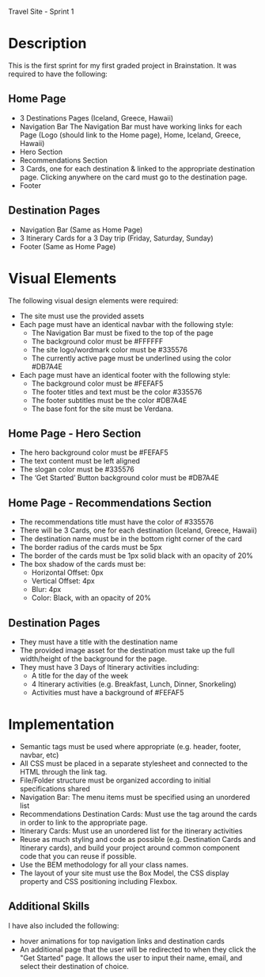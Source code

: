 Travel Site - Sprint 1

# Description
This is the first sprint for my first graded project in Brainstation. It was required to have the following: 

## Home Page
- 3 Destinations Pages (Iceland, Greece, Hawaii)
- Navigation Bar
The Navigation Bar must have working links for each Page (Logo (should link to the Home page), Home, Iceland, Greece, Hawaii)
- Hero Section
- Recommendations Section
- 3 Cards, one for each destination & linked to the appropriate destination page. Clicking anywhere on the card must go to the destination page.
- Footer
## Destination Pages
- Navigation Bar (Same as Home Page)
- 3 Itinerary Cards for a 3 Day trip (Friday, Saturday, Sunday)
- Footer (Same as Home Page)

# Visual Elements
The following visual design elements were required: 

- The site must use the provided assets
- Each page must have an identical navbar with the following style:
    - The Navigation Bar must be fixed to the top of the page
    - The background color must be #FFFFFF
    - The site logo/wordmark color must be #335576
    - The currently active page must be underlined using the color #DB7A4E
- Each page must have an identical footer with the following style:
    - The background color must be #FEFAF5
    - The footer titles and text must be the color #335576
    - The footer subtitles must be the color #DB7A4E
    - The base font for the site must be Verdana.

## Home Page - Hero Section
- The hero background color must be #FEFAF5
- The text content must be left aligned
- The slogan color must be #335576
- The ‘Get Started’ Button background color must be #DB7A4E

## Home Page - Recommendations Section
- The recommendations title must have the color of #335576
- There will be 3 Cards, one for each destination (Iceland, Greece, Hawaii)
- The destination name must be in the bottom right corner of the card
- The border radius of the cards must be 5px
- The border of the cards must be 1px solid black with an opacity of 20%
- The box shadow of the cards must be:
    - Horizontal Offset: 0px
    - Vertical Offset: 4px
    - Blur: 4px
    - Color: Black, with an opacity of 20%

## Destination Pages
- They must have a title with the destination name
- The provided image asset for the destination must take up the full width/height of the background for the page.
- They must have 3 Days of Itinerary activities including:
    - A title for the day of the week
    - 4 Itinerary activities (e.g. Breakfast, Lunch, Dinner, Snorkeling)
    - Activities must have a background of #FEFAF5

# Implementation
- Semantic tags must be used where appropriate (e.g. header, footer, navbar, etc)
- All CSS must be placed in a separate stylesheet and connected to the HTML through the link tag.
- File/Folder structure must be organized according to initial specifications shared
- Navigation Bar: The menu items must be specified using an unordered list
- Recommendations Destination Cards: Must use the <a> tag around the cards in order to link to the appropriate page.
- Itinerary Cards: Must use an unordered list for the itinerary activities
- Reuse as much styling and code as possible (e.g. Destination Cards and Itinerary cards), and build your project around common component code that you can reuse if possible.
- Use the BEM methodology for all your class names.
- The layout of your site must use the Box Model, the CSS display property and CSS positioning including Flexbox. 

## Additional Skills

I have also included the following:
- hover animations for top navigation links and destination cards
- An additional page that the user will be redirected to when they click the "Get Started" page. It allows the user to input their name, email, and select their destination of choice.


